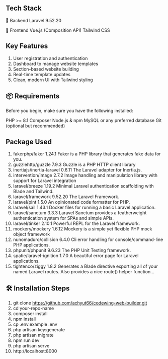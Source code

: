 
## Tech Stack

🔧 Backend
Laravel 9.52.20

🎨 Frontend
Vue.js (Composition API)
Tailwind CSS

## Key Features

1. User registration and authentication
2. Dashboard to manage website templates
3. Section-based website building
4. Real-time template updates
5. Clean, modern UI with Tailwind styling

## 📦 Requirements

Before you begin, make sure you have the following installed:

PHP >= 8.1
Composer
Node.js & npm
MySQL or any preferred database
Git (optional but recommended)

## Package Used

1. fakerphp/faker            1.24.1  Faker is a PHP library that generates fake data for you.
2. guzzlehttp/guzzle         7.9.3   Guzzle is a PHP HTTP client library
3. inertiajs/inertia-laravel 0.6.11  The Laravel adapter for Inertia.js.
4. intervention/image        2.7.2   Image handling and manipulation library with support for Laravel integration
5. laravel/breeze            1.19.2  Minimal Laravel authentication scaffolding with Blade and Tailwind.
6. laravel/framework         9.52.20 The Laravel Framework.
7. laravel/pint              1.5.0   An opinionated code formatter for PHP.
8. laravel/sail              1.43.1  Docker files for running a basic Laravel application.
9. laravel/sanctum           3.3.3   Laravel Sanctum provides a featherweight authentication system for SPAs and simple APIs.
10. laravel/tinker            2.10.1  Powerful REPL for the Laravel framework.
11. mockery/mockery           1.6.12  Mockery is a simple yet flexible PHP mock object framework
12. nunomaduro/collision      6.4.0   Cli error handling for console/command-line PHP applications.
13. phpunit/phpunit           9.6.23  The PHP Unit Testing framework.
14. spatie/laravel-ignition   1.7.0   A beautiful error page for Laravel applications.
15. tightenco/ziggy           1.8.2   Generates a Blade directive exporting all of your named Laravel routes. Also provides a nice route() helper function...

## 🛠️ Installation Steps

1. git clone https://github.com/achyut66/codewing-web-builder.git
2. cd your-repo-name
3. composer install
4. npm install
5. cp .env.example .env
6. php artisan key:generate
7. php artisan migrate
8. npm run dev
9. php artisan serve
10. http://localhost:8000